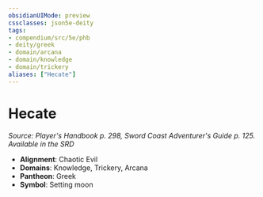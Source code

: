 ```yaml
---
obsidianUIMode: preview
cssclasses: json5e-deity
tags:
- compendium/src/5e/phb
- deity/greek
- domain/arcana
- domain/knowledge
- domain/trickery
aliases: ["Hecate"]
---
```

# Hecate
*Source: Player's Handbook p. 298, Sword Coast Adventurer's Guide p. 125. Available in the <span title='Systems Reference Document (5.1)'>SRD</span>* 

- **Alignment**: Chaotic Evil
- **Domains**: Knowledge, Trickery, Arcana
- **Pantheon**: Greek
- **Symbol**: Setting moon